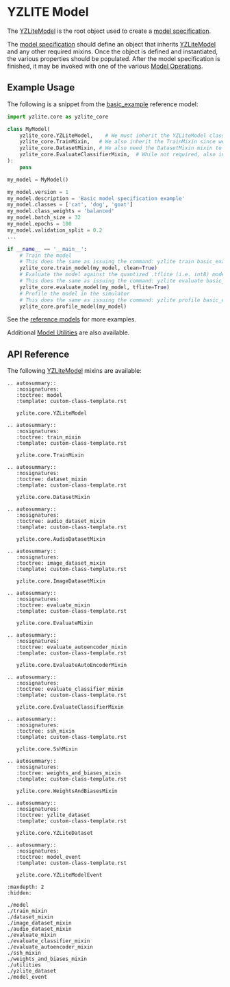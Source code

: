 # YZLITE Model

The [YZLiteModel](yzlite.core.YZLiteModel) is the root object used to create a [model specification](../../guides/model_specification.md).

The [model specification](../../guides/model_specification.md) should define an object that inherits [YZLiteModel](yzlite.core.YZLiteModel)
and any other required mixins. Once the object is defined and instantiated, the various properties should be populated.
After the model specification is finished, it may be invoked with one of the various [Model Operations](../operations/index.md).

## Example Usage

The following is a snippet from the [basic_example](https://github.com/chenxingqiang/yzlite/docs/python_api/models/examples/basic_example.html) reference model:

```python
import yzlite.core as yzlite_core

class MyModel(
    yzlite_core.YZLiteModel,    # We must inherit the YZLiteModel class
    yzlite_core.TrainMixin,   # We also inherit the TrainMixin since we want to train this model
    yzlite_core.DatasetMixin, # We also need the DatasetMixin mixin to provide the relevant dataset properties
    yzlite_core.EvaluateClassifierMixin,  # While not required, also inherit EvaluateClassifierMixin to help will generating evaluation for our classification model
):
    pass

my_model = MyModel()

my_model.version = 1
my_model.description = 'Basic model specification example'
my_model.classes = ['cat', 'dog', 'goat']
my_model.class_weights = 'balanced'
my_model.batch_size = 32
my_model.epochs = 100
my_model.validation_split = 0.2
...

if __name__ == '__main__':
    # Train the model
    # This does the same as issuing the command: yzlite train basic_example
    yzlite_core.train_model(my_model, clean=True)
    # Evaluate the model against the quantized .tflite (i.e. int8) model
    # This does the same as issuing the command: yzlite evaluate basic_example --tflite
    yzlite_core.evaluate_model(my_model, tflite=True)
    # Profile the model in the simulator
    # This does the same as issuing the command: yzlite profile basic_example
    yzlite_core.profile_model(my_model)

```

See the [reference models](https://github.com/chenxingqiang/yzlite/docs/python_api/models/index.html) for more examples.

Additional [Model Utilities](https://github.com/chenxingqiang/yzlite/docs/python_api/yzlite_model/utilities.html) are also available.

## API Reference

The following [YZLiteModel](yzlite.core.YZLiteModel) mixins are available:

```{eval-rst}
.. autosummary::
   :nosignatures:
   :toctree: model
   :template: custom-class-template.rst

   yzlite.core.YZLiteModel

.. autosummary::
   :nosignatures:
   :toctree: train_mixin
   :template: custom-class-template.rst

   yzlite.core.TrainMixin

.. autosummary::
   :nosignatures:
   :toctree: dataset_mixin
   :template: custom-class-template.rst

   yzlite.core.DatasetMixin

.. autosummary::
   :nosignatures:
   :toctree: audio_dataset_mixin
   :template: custom-class-template.rst

   yzlite.core.AudioDatasetMixin

.. autosummary::
   :nosignatures:
   :toctree: image_dataset_mixin
   :template: custom-class-template.rst

   yzlite.core.ImageDatasetMixin

.. autosummary::
   :nosignatures:
   :toctree: evaluate_mixin
   :template: custom-class-template.rst

   yzlite.core.EvaluateMixin

.. autosummary::
   :nosignatures:
   :toctree: evaluate_autoencoder_mixin
   :template: custom-class-template.rst

   yzlite.core.EvaluateAutoEncoderMixin

.. autosummary::
   :nosignatures:
   :toctree: evaluate_classifier_mixin
   :template: custom-class-template.rst

   yzlite.core.EvaluateClassifierMixin

.. autosummary::
   :nosignatures:
   :toctree: ssh_mixin
   :template: custom-class-template.rst

   yzlite.core.SshMixin

.. autosummary::
   :nosignatures:
   :toctree: weights_and_biases_mixin
   :template: custom-class-template.rst

   yzlite.core.WeightsAndBiasesMixin

.. autosummary::
   :nosignatures:
   :toctree: yzlite_dataset
   :template: custom-class-template.rst

   yzlite.core.YZLiteDataset

.. autosummary::
   :nosignatures:
   :toctree: model_event
   :template: custom-class-template.rst

   yzlite.core.YZLiteModelEvent

```

```{toctree}
:maxdepth: 2
:hidden:

./model
./train_mixin
./dataset_mixin
./image_dataset_mixin
./audio_dataset_mixin
./evaluate_mixin
./evaluate_classifier_mixin
./evaluate_autoencoder_mixin
./ssh_mixin
./weights_and_biases_mixin
./utilities
./yzlite_dataset
./model_event
```
